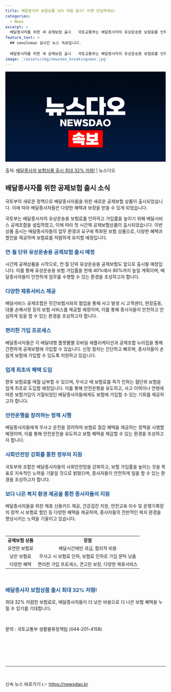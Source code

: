 ```yaml
---
title: 배달종사자 보험상품 32% 저렴 출시! 이젠 안심하세요!
categories:
  - News
excerpt: >
  배달종사자를 위한 새 공제보험 출시   국토교통부는 배달종사자의 유상운송용 보험료를 인하하고 가입률을 높이기…
feature_text: >
  ## seoulnews 실시간 뉴스 속보입니다.

  배달종사자를 위한 새 공제보험 출시   국토교통부는 배달종사자의 유상운송용 보험료를 인하하고 가입률을 높이기…
image: '/assets/img/newsdao_breakingnews.jpg'
---
```


![뉴스다오 속보](/assets/img/newsdao_breakingnews.jpg)

<p>출처: <a href="https://newsdao.kr/4414" rel="dofollow">배달종사자 보험상품 출시 최대 32% 저렴!</a> | 뉴스다오</p>

<h2 data-ke-size="size26">배달종사자를 위한 공제보험 출시 소식</h2>
국토부의 새로운 정책으로 배달종사자들을 위한 새로운 공제보험 상품이 출시되었습니다. 이에 따라 배달종사자들은 다양한 혜택과 보장을 받을 수 있게 되었습니다.

<p data-ke-size="size16">국토부는 배달종사자의 유상운송용 보험료를 인하하고 가입률을 높이기 위해 배달서비스 공제조합을 설립하였고, 이에 따라 첫 시간제 공제보험상품이 출시되었습니다. 이번 상품 출시는 배달종사자들의 업무 환경과 요구에 특화된 보험 상품으로, 다양한 혜택과 할인을 제공하며 보험료를 저렴하게 유지할 예정입니다.</p>

<h3><b><span style="color: #1a5490;">연·월 단위 유상운송용 공제보험 출시 예정</span></b></h3>
<p data-ke-size="size16">시간제 공제상품을 시작으로, 연·월 단위 유상운송용 공제보험도 앞으로 출시될 예정입니다. 이를 통해 유상운송용 보험 가입률을 현재 40%에서 80%까지 높일 계획이며, 배달종사자들이 안전하게 업무를 수행할 수 있는 환경을 조성하고자 합니다.</p>

<h3><b><span style="color: #1a5490;">다양한 제휴서비스 제공</span></b></h3>
<p data-ke-size="size16">배달서비스 공제조합은 민간보험사와의 협업을 통해 사고 발생 시 고객센터, 현장출동, 대물 손해사정 등의 보험 서비스를 제공할 예정이며, 이를 통해 종사자들이 안전하고 안심하게 일을 할 수 있는 환경을 조성하고자 합니다.</p>

<h3><b><span style="color: #1a5490;">편리한 가입 프로세스</span></b></h3>
<p data-ke-size="size16">배달종사자들은 각 배달대행 플랫폼별 모바일 애플리케이션과 공제조합 누리집을 통해 간편하게 공제보험에 가입할 수 있습니다. 신청 절차는 간단하고 빠르며, 종사자들이 손쉽게 보험에 가입할 수 있도록 지원하고 있습니다.</p>

<h3><b><span style="color: #1a5490;">업계 최초의 혜택 도입</span></b></h3>
<p data-ke-size="size16">향후 보험료를 매월 납부할 수 있으며, 무사고 때 보험료를 즉각 인하는 월단위 보험을 업계 최초로 도입할 예정입니다. 이를 통해 안전운행을 유도하고, 사고 이력이나 연령에 따른 보험가입이 거절되었던 배달종사자들에게도 보험에 가입할 수 있는 기회를 제공하고자 합니다.</p>

<h3><b><span style="color: #1a5490;">안전운행을 장려하는 정책 시행</span></b></h3>
<p data-ke-size="size16">배달종사자들에게 무사고 운전을 장려하여 보험료 절감 혜택을 제공하는 정책을 시행할 예정이며, 이를 통해 안전운전을 유도하고 보험 혜택을 체감할 수 있는 환경을 조성하고자 합니다.</p>

<h3><b><span style="color: #1a5490;">사회안전망 강화를 통한 정부의 지원</span></b></h3>
<p data-ke-size="size16">국토부와 조합은 배달종사자들의 사회안전망을 강화하고, 보험 가입률을 높이는 것을 목표로 지속적인 노력을 기울일 것으로 밝혔으며, 종사자들이 안전하게 일을 할 수 있는 환경을 조성하고자 합니다.</p>

<h3><b><span style="color: #1a5490;">보다 나은 복지 환경 제공을 통한 종사자들의 지원</span></b></h3>
<p data-ke-size="size16">배달종사자들을 위한 제휴 신용카드 제공, 건강검진 지원, 안전교육 이수 및 운행기록장치 장착 시 보험료 할인 등 다양한 혜택을 제공하여, 종사자들의 전반적인 복지 환경을 향상시키는 노력을 기울이고 있습니다.</p>

<p data-ke-size="size16">&nbsp;</p>
<table>
<tbody>
<tr>
<td style="text-align: center; height: 17px;"><b>공제보험 상품</b></td>
<td style="text-align: center; height: 17px;"><b>장점</b></td>
</tr>
<tr>
<td style="text-align: center; height: 17px;">유연한 보험료</td>
<td style="text-align: center; height: 17px;">배달시간에만 과금, 합리적 비용</td>
</tr>
<tr>
<td style="text-align: center; height: 17px;">낮은 보험료</td>
<td style="text-align: center; height: 17px;">무사고 시 보험료 인하, 보험료 인하로 가입 문턱 낮춤</td>
</tr>
<tr>
<td style="text-align: center; height: 17px;">다양한 혜택</td>
<td style="text-align: center; height: 17px;">편리한 가입 프로세스, 견고한 보장, 다양한 제휴서비스</td>
</tr>
</tbody>
</table>

<p data-ke-size="size16">&nbsp;</p>
<h3><b><span style="color: #1a5490;">배달종사자 보험상품 출시 최대 32% 저렴!</span></b></h3>
<p data-ke-size="size16">최대 32% 저렴한 보험료로, 배달종사자들이 더 낮은 비용으로 더 나은 보험 혜택을 누릴 수 있기를 기대합니다. </p>

<p data-ke-size="size16">&nbsp;</p>

<p data-ke-size="size16">문의 : 국토교통부 생활물류정책팀 (044-201-4158)</p>

<p data-ke-size="size16">&nbsp;</p>
<p data-ke-size="size16">&nbsp;</p>
<p data-ke-size="size16">&nbsp;</p>

<hr>

<p data-ke-size="size16">&nbsp;</p> 

신속 뉴스 바로가기 👉 <a href="https://newsdao.kr" rel="dofollow">https://newsdao.kr</a>


